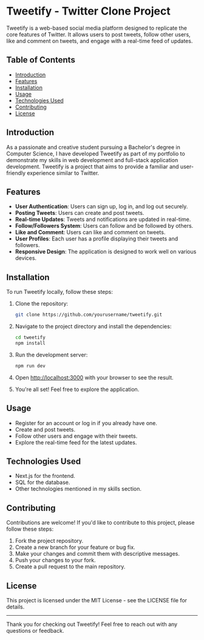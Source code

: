 # Tweetify - Twitter Clone Project

Tweetify is a web-based social media platform designed to replicate the core features of Twitter. It allows users to post tweets, follow other users, like and comment on tweets, and engage with a real-time feed of updates.

## Table of Contents

- [Introduction](#introduction)
- [Features](#features)
- [Installation](#installation)
- [Usage](#usage)
- [Technologies Used](#technologies-used)
- [Contributing](#contributing)
- [License](#license)

## Introduction

As a passionate and creative student pursuing a Bachelor's degree in Computer Science, I have developed Tweetify as part of my portfolio to demonstrate my skills in web development and full-stack application development. Tweetify is a project that aims to provide a familiar and user-friendly experience similar to Twitter.

## Features

- **User Authentication**: Users can sign up, log in, and log out securely.
- **Posting Tweets**: Users can create and post tweets.
- **Real-time Updates**: Tweets and notifications are updated in real-time.
- **Follow/Followers System**: Users can follow and be followed by others.
- **Like and Comment**: Users can like and comment on tweets.
- **User Profiles**: Each user has a profile displaying their tweets and followers.
- **Responsive Design**: The application is designed to work well on various devices.

## Installation

To run Tweetify locally, follow these steps:

1. Clone the repository:

   ```bash
   git clone https://github.com/yourusername/tweetify.git
   ```

2. Navigate to the project directory and install the dependencies:

   ```bash
   cd tweetify
   npm install
   ```

3. Run the development server:

   ```bash
   npm run dev
   ```

4. Open [http://localhost:3000](http://localhost:3000) with your browser to see the result.

5. You're all set! Feel free to explore the application.


## Usage

- Register for an account or log in if you already have one.
- Create and post tweets.
- Follow other users and engage with their tweets.
- Explore the real-time feed for the latest updates.

## Technologies Used

- Next.js for the frontend.
- SQL for the database.
- Other technologies mentioned in my skills section.

## Contributing

Contributions are welcome! If you'd like to contribute to this project, please follow these steps:

1. Fork the project repository.
2. Create a new branch for your feature or bug fix.
3. Make your changes and commit them with descriptive messages.
4. Push your changes to your fork.
5. Create a pull request to the main repository.

## License

This project is licensed under the MIT License - see the LICENSE file for details.

---

Thank you for checking out Tweetify! Feel free to reach out with any questions or feedback.
